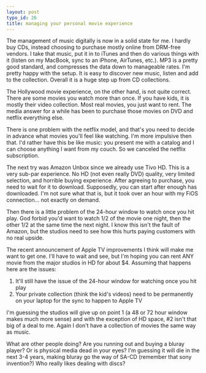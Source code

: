 ```yaml
--- 
layout: post
typo_id: 26
title: managing your personal movie experience
---
```

The management of music digitally is now in a solid state for me. I hardly buy CDs, instead choosing to purchase mostly online from DRM-free vendors. I take that music, put it in to iTunes and then do various things with it (listen on my MacBook, sync to an iPhone, AirTunes, etc.). MP3 is a pretty good standard, and compresses the data down to manageable rates. I'm pretty happy with the setup. It is easy to discover new music, listen and add to the collection. Overall it is a huge step up from CD collections.

The Hollywood movie experience, on the other hand, is not quite correct. There are some movies you watch more than once. If you have kids, it is mostly their video collection. Most real movies, you just want to rent. The media answer for a while has been to purchase those movies on DVD and netflix everything else.

There is one problem with the netflix model, and that's you need to decide in advance what movies you'll feel like watching. I'm more impulsive then that. I'd rather have this be like music: you present me with a catalog and I can choose anything I want from my couch. So we canceled the netflix subscription.

The next try was Amazon Unbox since we already use Tivo HD. This is a very sub-par experience. No HD (not even really DVD) quality, very limited selection, and horrible buying experience. After agreeing to purchase, you need to wait for it to download. Supposedly, you can start after enough has downloaded. I'm not sure what that is, but it took over an hour with my FiOS connection... not exactly on demand. 

Then there is a little problem of the 24-hour window to watch once you hit play. God forbid you'd want to watch 1/2 of the movie one night, then the other 1/2 at the same time the next night. I know this isn't the fault of Amazon, but the studios need to see how this hurts paying customers with no real upside.

The recent announcement of Apple TV improvements I think will make me want to get one. I'll have to wait and see, but I'm hoping you can rent ANY movie from the major studios in HD for about $4. Assuming that happens here are the issues:

1. It'll still have the issue of the 24-hour window for watching once you hit play
2. Your private collection (think the kid's videos) need to be permanently on your laptop for the sync to happen to Apple TV

I'm guessing the studios will give up on point 1 (a 48 or 72 hour window makes much more sense) and with the exception of  HD space, #2 isn't that big of a deal to me. Again I don't have a collection of movies the same way as music.

What are other people doing? Are you running out and buying a bluray player? Or is physical media dead in your eyes? I'm guessing it will die in the next 3-4 years, making bluray go the way of SA-CD (remember that sony invention?) Who really likes dealing with discs?
